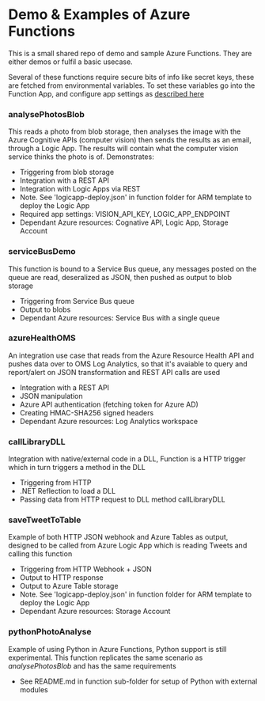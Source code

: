 # Demo & Examples of Azure Functions

This is a small shared repo of demo and sample Azure Functions. They are either demos or fulfil a basic usecase.

Several of these functions require secure bits of info like secret keys, these are fetched from environmental variables. To set these variables go into the Function App, and configure app settings as [described here](https://docs.microsoft.com/en-us/azure/azure-functions/functions-how-to-use-azure-function-app-settings)

### analysePhotosBlob
This reads a photo from blob storage, then analyses the image with the Azure Cognitive APIs (computer vision) then sends the results as an email, through a Logic App. The results will contain what the computer vision service thinks the photo is of. Demonstrates:
* Triggering from blob storage
* Integration with a REST API
* Integration with Logic Apps via REST
* Note. See 'logicapp-deploy.json' in function folder for ARM template to deploy the Logic App
* Required app settings: VISION_API_KEY, LOGIC_APP_ENDPOINT
* Dependant Azure resources: Cognative API, Logic App, Storage Account

### serviceBusDemo
This function is bound to a Service Bus queue, any messages posted on the queue are read, deseralized as JSON, then pushed as output to blob storage
* Triggering from Service Bus queue
* Output to blobs
* Dependant Azure resources: Service Bus with a single queue

### azureHealthOMS
An integration use case that reads from the Azure Resource Health API and pushes data over to OMS Log Analytics, so that it's avaiable to query and report/alert on
JSON transformation and REST API calls are used
* Integration with a REST API
* JSON manipulation
* Azure API authentication (fetching token for Azure AD)
* Creating HMAC-SHA256 signed headers
* Dependant Azure resources: Log Analytics workspace

### callLibraryDLL
Integration with native/external code in a DLL, Function is a HTTP trigger which in turn triggers a method in the DLL
* Triggering from HTTP 
* .NET Reflection to load a DLL
* Passing data from HTTP request to DLL method callLibraryDLL

### saveTweetToTable 
Example of both HTTP JSON webhook and Azure Tables as output, designed to be called from Azure Logic App which is reading Tweets and calling this function
* Triggering from HTTP Webhook + JSON
* Output to HTTP response
* Output to Azure Table storage
* Note. See 'logicapp-deploy.json' in function folder for ARM template to deploy the Logic App
* Dependant Azure resources: Storage Account

### pythonPhotoAnalyse 
Example of using Python in Azure Functions, Python support is still experimental. This function replicates the same scenario as *analysePhotosBlob* and has the same requirements
* See README.md in function sub-folder for setup of Python with external modules

